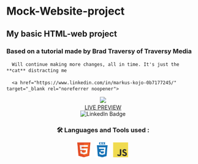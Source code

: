 # Mock-Website-project

## My basic HTML-web project

 ### Based on a tutorial made by Brad Traversy of Traversy Media
 
      Will continue making more changes, all in time. It's just the **cat** distracting me
      
      <a href="https://www.linkedin.com/in/markus-kojo-0b7177245/" target="_blank rel="noreferrer noopener">
 
<div id="header" align="center">
  <img src="https://media4.giphy.com/media/3oKIPnAiaMCws8nOsE/giphy.gif" width="300" />
<div>
 <a href="https://www.linkedin.com/in/markus-kojo-0b7177245/" target="_blank rel="noreferrer noopener">LIVE PREVIEW</a>
<div id="badges">
    <img src="https://img.shields.io/badge/LinkedIn-blue?style=for-the-badge&logo=linkedin&logoColor=white" alt="LinkedIn Badge"/>
  </a>
  
  ### :hammer_and_wrench: Languages and Tools used : 
  <div>
    <img src="https://github.com/devicons/devicon/blob/master/icons/html5/html5-original.svg" title="HTML5" alt="HTML" width="40" height="40"/>&nbsp;
    <img src="https://github.com/devicons/devicon/blob/master/icons/css3/css3-plain-wordmark.svg"  title="CSS3" alt="CSS" width="40" height="40"/>&nbsp;
    <img src="https://github.com/devicons/devicon/blob/master/icons/javascript/javascript-original.svg" title="JavaScript" alt="JavaScript" width="40" height="40"/>&nbsp;
  </div>
  
